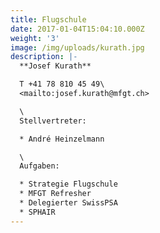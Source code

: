 ```yaml
---
title: Flugschule
date: 2017-01-04T15:04:10.000Z
weight: '3'
image: /img/uploads/kurath.jpg
description: |-
  **Josef Kurath**

  T +41 78 810 45 49\
  <mailto:josef.kurath@mfgt.ch>

  \
  Stellvertreter:

  * André Heinzelmann

  \
  Aufgaben:

  * Strategie Flugschule
  * MFGT Refresher
  * Delegierter SwissPSA
  * SPHAIR
---
```



